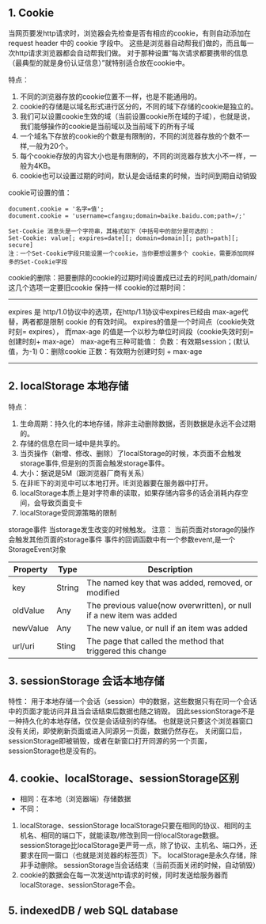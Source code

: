 ## 1. Cookie
当网页要发http请求时，浏览器会先检查是否有相应的cookie，有则自动添加在 request header 中的 cookie 字段中。
这些是浏览器自动帮我们做的，而且每一次http请求浏览器都会自动帮我们做。
对于那种设置“每次请求都要携带的信息（最典型的就是身份认证信息）”就特别适合放在cookie中。

特点：  
1. 不同的浏览器存放的cookie位置不一样，也是不能通用的。
2. cookie的存储是以域名形式进行区分的，不同的域下存储的cookie是独立的。
3. 我们可以设置cookie生效的域（当前设置cookie所在域的子域），也就是说，我们能够操作的cookie是当前域以及当前域下的所有子域
4. 一个域名下存放的cookie的个数是有限制的，不同的浏览器存放的个数不一样,一般为20个。
5. 每个cookie存放的内容大小也是有限制的，不同的浏览器存放大小不一样，一般为4KB。
6. cookie也可以设置过期的时间，默认是会话结束的时候，当时间到期自动销毁

cookie可设置的值：
```客户端设置: expires(max-age)、domain、path、secure(仅https)
document.cookie = '名字=值';
document.cookie = 'username=cfangxu;domain=baike.baidu.com;path=/;' 
```
```服务端设置: expires(max-age)、domain、path、secure、HttpOnly(是否可通过js访问cookie)
Set-Cookie 消息头是一个字符串，其格式如下（中括号中的部分是可选的）：
Set-Cookie: value[; expires=date][; domain=domain][; path=path][; secure]
注：一个Set-Cookie字段只能设置一个cookie，当你要想设置多个 cookie，需要添加同样多的Set-Cookie字段
```
cookie的删除：把要删除的cookie的过期时间设置成已过去的时间,path/domain/这几个选项一定要旧cookie 保持一样
cookie的过期时间：
***
expires 是 http/1.0协议中的选项，在http/1.1协议中expires已经由 max-age代替，两者都是限制 cookie 的有效时间。
expires的值是一个时间点（cookie失效时刻= expires），
而max-age 的值是一个以秒为单位时间段（cookie失效时刻= 创建时刻+ max-age）
max-age有三种可能值：
    负数：有效期session；(默认值，为-1)
    0：删除cookie
    正数：有效期为创建时刻 + max-age
***


## 2. localStorage 本地存储

特点：  
1. 生命周期：持久化的本地存储，除非主动删除数据，否则数据是永远不会过期的。
2. 存储的信息在同一域中是共享的。
3. 当页操作（新增、修改、删除）了localStorage的时候，本页面不会触发storage事件,但是别的页面会触发storage事件。
4. 大小：据说是5M（跟浏览器厂商有关系）
5. 在非IE下的浏览中可以本地打开。IE浏览器要在服务器中打开。
6. localStorage本质上是对字符串的读取，如果存储内容多的话会消耗内存空间，会导致页面变卡
7. localStorage受同源策略的限制

storage事件
当storage发生改变的时候触发。
注意： 当前页面对storage的操作会触发其他页面的storage事件
事件的回调函数中有一个参数event,是一个StorageEvent对象  

Property | Type    | Description
-------- | ------- | ------------
key      | String  | The named key that was added, removed, or modified
oldValue | Any     | The previous value(now overwritten), or null if a new item was added
newValue | Any     | The new value, or null if an item was added
url/uri  | Sting   | The page that called the method that triggered this change

## 3. sessionStorage 会话本地存储
特性：
用于本地存储一个会话（session）中的数据，这些数据只有在同一个会话中的页面才能访问并且当会话结束后数据也随之销毁。
因此sessionStorage不是一种持久化的本地存储，仅仅是会话级别的存储。
也就是说只要这个浏览器窗口没有关闭，即使刷新页面或进入同源另一页面，数据仍然存在。
关闭窗口后，sessionStorage即被销毁，或者在新窗口打开同源的另一个页面，sessionStorage也是没有的。

## 4. cookie、localStorage、sessionStorage区别
* 相同：在本地（浏览器端）存储数据
* 不同：
1. localStorage、sessionStorage
    localStorage只要在相同的协议、相同的主机名、相同的端口下，就能读取/修改到同一份localStorage数据。
    sessionStorage比localStorage更严苛一点，除了协议、主机名、端口外，还要求在同一窗口（也就是浏览器的标签页）下。
    localStorage是永久存储，除非手动删除。
    sessionStorage当会话结束（当前页面关闭的时候，自动销毁）
2. cookie的数据会在每一次发送http请求的时候，同时发送给服务器而localStorage、sessionStorage不会。

## 5. indexedDB / web SQL database
